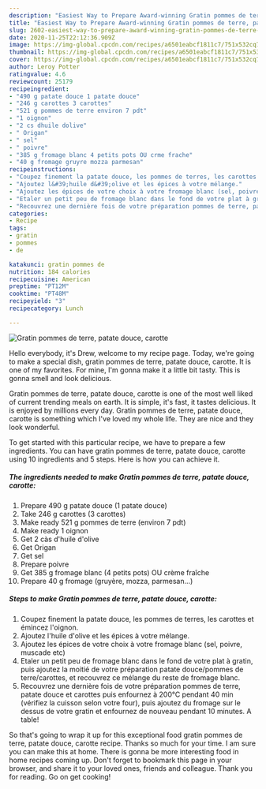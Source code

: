 ```yaml
---
description: "Easiest Way to Prepare Award-winning Gratin pommes de terre, patate douce, carotte"
title: "Easiest Way to Prepare Award-winning Gratin pommes de terre, patate douce, carotte"
slug: 2602-easiest-way-to-prepare-award-winning-gratin-pommes-de-terre-patate-douce-carotte
date: 2020-11-25T22:12:36.909Z
image: https://img-global.cpcdn.com/recipes/a6501eabcf1811c7/751x532cq70/gratin-pommes-de-terre-patate-douce-carotte-photo-principale-de-la-recette.jpg
thumbnail: https://img-global.cpcdn.com/recipes/a6501eabcf1811c7/751x532cq70/gratin-pommes-de-terre-patate-douce-carotte-photo-principale-de-la-recette.jpg
cover: https://img-global.cpcdn.com/recipes/a6501eabcf1811c7/751x532cq70/gratin-pommes-de-terre-patate-douce-carotte-photo-principale-de-la-recette.jpg
author: Leroy Potter
ratingvalue: 4.6
reviewcount: 25179
recipeingredient:
- "490 g patate douce 1 patate douce"
- "246 g carottes 3 carottes"
- "521 g pommes de terre environ 7 pdt"
- "1 oignon"
- "2 cs dhuile dolive"
- " Origan"
- " sel"
- " poivre"
- "385 g fromage blanc 4 petits pots OU crme frache"
- "40 g fromage gruyre mozza parmesan"
recipeinstructions:
- "Coupez finement la patate douce, les pommes de terres, les carottes et émincez l&#39;oignon."
- "Ajoutez l&#39;huile d&#39;olive et les épices à votre mélange."
- "Ajoutez les épices de votre choix à votre fromage blanc (sel, poivre, muscade etc)"
- "Etaler un petit peu de fromage blanc dans le fond de votre plat à gratin, puis ajoutez la moitié de votre préparation patate douce/pommes de terre/carottes, et recouvrez ce mélange du reste de fromage blanc."
- "Recouvrez une dernière fois de votre préparation pommes de terre, patate douce et carottes puis enfournez à 200°C pendant 40 min (vérifiez la cuisson selon votre four), puis ajoutez du fromage sur le dessus de votre gratin et enfournez de nouveau pendant 10 minutes. A table!"
categories:
- Recipe
tags:
- gratin
- pommes
- de

katakunci: gratin pommes de 
nutrition: 184 calories
recipecuisine: American
preptime: "PT12M"
cooktime: "PT48M"
recipeyield: "3"
recipecategory: Lunch

---
```



![Gratin pommes de terre, patate douce, carotte](https://img-global.cpcdn.com/recipes/a6501eabcf1811c7/751x532cq70/gratin-pommes-de-terre-patate-douce-carotte-photo-principale-de-la-recette.jpg)

Hello everybody, it's Drew, welcome to my recipe page. Today, we're going to make a special dish, gratin pommes de terre, patate douce, carotte. It is one of my favorites. For mine, I'm gonna make it a little bit tasty. This is gonna smell and look delicious.

Gratin pommes de terre, patate douce, carotte is one of the most well liked of current trending meals on earth. It is simple, it's fast, it tastes delicious. It is enjoyed by millions every day. Gratin pommes de terre, patate douce, carotte is something which I've loved my whole life. They are nice and they look wonderful.




To get started with this particular recipe, we have to prepare a few ingredients. You can have gratin pommes de terre, patate douce, carotte using 10 ingredients and 5 steps. Here is how you can achieve it.

<!--inarticleads1-->

##### The ingredients needed to make Gratin pommes de terre, patate douce, carotte:

1. Prepare 490 g patate douce (1 patate douce)
1. Take 246 g carottes (3 carottes)
1. Make ready 521 g pommes de terre (environ 7 pdt)
1. Make ready 1 oignon
1. Get 2 càs d&#39;huile d&#39;olive
1. Get  Origan
1. Get  sel
1. Prepare  poivre
1. Get 385 g fromage blanc (4 petits pots) OU crème fraîche
1. Prepare 40 g fromage (gruyère, mozza, parmesan...)




<!--inarticleads2-->

##### Steps to make Gratin pommes de terre, patate douce, carotte:

1. Coupez finement la patate douce, les pommes de terres, les carottes et émincez l&#39;oignon.
1. Ajoutez l&#39;huile d&#39;olive et les épices à votre mélange.
1. Ajoutez les épices de votre choix à votre fromage blanc (sel, poivre, muscade etc)
1. Etaler un petit peu de fromage blanc dans le fond de votre plat à gratin, puis ajoutez la moitié de votre préparation patate douce/pommes de terre/carottes, et recouvrez ce mélange du reste de fromage blanc.
1. Recouvrez une dernière fois de votre préparation pommes de terre, patate douce et carottes puis enfournez à 200°C pendant 40 min (vérifiez la cuisson selon votre four), puis ajoutez du fromage sur le dessus de votre gratin et enfournez de nouveau pendant 10 minutes. A table!




So that's going to wrap it up for this exceptional food gratin pommes de terre, patate douce, carotte recipe. Thanks so much for your time. I am sure you can make this at home. There is gonna be more interesting food in home recipes coming up. Don't forget to bookmark this page in your browser, and share it to your loved ones, friends and colleague. Thank you for reading. Go on get cooking!

